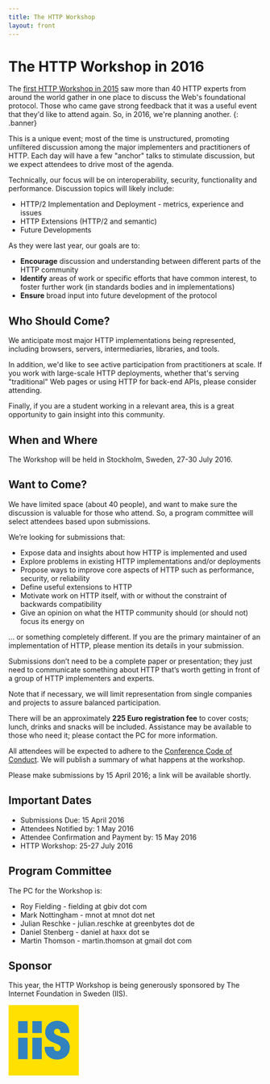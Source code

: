 ```yaml
---
title: The HTTP Workshop
layout: front
---
```


# The HTTP Workshop in 2016

The [first HTTP Workshop in 2015](https://github.com/HTTPWorkshop/workshop2015/wiki/2015-Report) saw more than 40 HTTP experts from around the world gather in one place to discuss the Web's foundational protocol. Those who came gave strong feedback that it was a useful event that they'd like to attend again. So, in 2016, we're planning another.
{: .banner}

This is a unique event; most of the time is unstructured, promoting unfiltered discussion among the major implementers and practitioners of HTTP. Each day will have a few "anchor" talks to stimulate discussion, but we expect attendees to drive most of the agenda. 

Technically, our focus will be on interoperability, security, functionality and performance. Discussion topics will likely include:

- HTTP/2 Implementation and Deployment - metrics, experience and issues
- HTTP Extensions (HTTP/2 and semantic)
- Future Developments

As they were last year, our goals are to:

* **Encourage** discussion and understanding between different parts of the HTTP community
* **Identify** areas of work or specific efforts that have common interest, to foster further work (in standards bodies and in implementations)
* **Ensure** broad input into future development of the protocol


## Who Should Come?

We anticipate most major HTTP implementations being represented, including browsers, servers, intermediaries, libraries, and tools.

In addition, we'd like to see active participation from practitioners at scale. If you work with large-scale HTTP deployments, whether that's serving "traditional" Web pages or using HTTP for back-end APIs, please consider attending.

Finally, if you are a student working in a relevant area, this is a great opportunity to gain insight into this community.


## When and Where

The Workshop will be held in Stockholm, Sweden, 27-30 July 2016.


## Want to Come?

We have limited space (about 40 people), and want to make sure the discussion is valuable for those who attend. So, a program committee will select attendees based upon submissions.

We’re looking for submissions that:

* Expose data and insights about how HTTP is implemented and used
* Explore problems in existing HTTP implementations and/or deployments
* Propose ways to improve core aspects of HTTP such as performance, security, or reliability
* Define useful extensions to HTTP
* Motivate work on HTTP itself, with or without the constraint of backwards compatibility
* Give an opinion on what the HTTP community should (or should not) focus its energy on

… or something completely different. If you are the primary maintainer of an implementation of HTTP, please mention its details in your submission.

Submissions don’t need to be a complete paper or presentation; they just need to communicate something about HTTP that’s worth getting in front of a group of HTTP implementers and experts.

Note that if necessary, we will limit representation from single companies and projects to assure balanced participation.

There will be an approximately **225 Euro registration fee** to cover costs; lunch, drinks and snacks will be included. Assistance may be available to those who need it; please contact the PC for more information.

All attendees will be expected to adhere to the [Conference Code of Conduct](http://confcodeofconduct.com/). We will publish a summary of what happens at the workshop.

Please make submissions by 15 April 2016; a link will be available shortly.


## Important Dates

* Submissions Due: 15 April 2016
* Attendees Notified by: 1 May 2016
* Attendee Confirmation and Payment by: 15 May 2016
* HTTP Workshop: 25-27 July 2016


## Program Committee 

The PC for the Workshop is:

* Roy Fielding - fielding at gbiv dot com
* Mark Nottingham - mnot at mnot dot net
* Julian Reschke - julian.reschke at greenbytes dot de
* Daniel Stenberg - daniel at haxx dot se
* Martin Thomson - martin.thomson at gmail dot com

## Sponsor

This year, the HTTP Workshop is being generously sponsored by The Internet Foundation in Sweden (IIS).

[![The Internet Foundation In Sweden](/asset/IIS-yellow.png)](https://www.iis.se/english/about-iis/)

